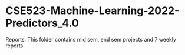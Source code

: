 # CSE523-Machine-Learning-2022-Predictors_4.0

Reports: This folder contains mid sem, end sem projects and 7 weekly reports.
